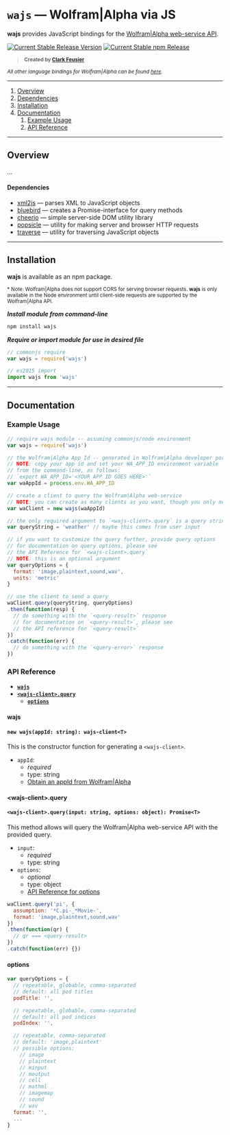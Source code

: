 # `wajs` &mdash; Wolfram|Alpha via JS

**wajs** provides JavaScript bindings for the [Wolfram|Alpha web-service API](http://products.wolframalpha.com/api/).

[ ![Current Stable Release Version](https://img.shields.io/badge/version-0.0.6-blue.svg)](https://github.com/cfeusier/wolfram-alpha-api-js/releases)
[ ![Current Stable npm Release](https://img.shields.io/badge/npm-install%20wajs-lightgrey.svg)](https://www.npmjs.com/package/wajs)

> <sub>__Created by [Clark Feusier](http://clarkfeusier.com/pages/about)__</sub>

<sub>_All other language bindings for Wolfram|Alpha can be found [here](http://products.wolframalpha.com/api/libraries.html)._</sub>

---

1. [Overview](#overview)
1. [Dependencies](#dependencies)
1. [Installation](#installation)
1. [Documentation](#documentation)
    1. [Example Usage](#example-usage)
    1. [API Reference](#api-reference)

<!--
1. [Roadmap](#roadmap)
1. [Contributing](#contributing-to-jkif-parser)
1. [Development Requirements](#development-requirements)
    1. [Installing Dependencies](#installing-dependencies)
    1. [Running Tests](#running-tests)
1. [License](#license)
1. [Appendix](#appendix) -->

---
## Overview

...

#### Dependencies

- [xml2js](https://github.com/Leonidas-from-XIV/node-xml2js) &mdash; parses XML to JavaScript objects
- [bluebird](https://github.com/petkaantonov/bluebird) &mdash; creates a Promise-interface for query methods
- [cheerio](https://github.com/cheeriojs/cheerio) &mdash; simple server-side DOM utility library
- [popsicle](https://github.com/blakeembrey/popsicle) &mdash; utility for making server and browser HTTP requests
- [traverse](https://github.com/substack/js-traverse) &mdash; utility for traversing JavaScript objects

---

## Installation

**wajs** is available as an npm package.

<sub>* Note: Wolfram|Alpha does not support CORS for serving browser requests. <strong>wajs</strong> is only available in the Node environment until client-side requests are supported by the Wolfram|Alpha API.</sub>

***Install module from command-line***

```sh
npm install wajs
```

***Require or import module for use in desired file***

```js
// commonjs require
var wajs = require('wajs')
```

```js
// es2015 import
import wajs from 'wajs'
```

---

## Documentation

### Example Usage

```js
// require wajs module -- assuming commonjs/node environment
var wajs = require('wajs')

// the Wolfram|Alpha App Id -- generated in Wolfram|Alpha developer portal
// NOTE: copy your app id and set your WA_APP_ID environment variable
// from the command-line, as follows:
// `export WA_APP_ID='<YOUR APP ID GOES HERE>'`
var waAppId = process.env.WA_APP_ID

// create a client to query the Wolfram|Alpha web-service
// NOTE: you can create as many clients as you want, though you only need one
var waClient = new wajs(waAppId)

// the only required argument to `<wajs-client>.query` is a query string
var queryString = 'weather' // maybe this comes from user input

// if you want to customize the query further, provide query options
// for documentation on query options, please see
// the API Reference for `<wajs-client>.query`
// NOTE: this is an optional argument
var queryOptions = {
  format: 'image,plaintext,sound,wav',
  units: 'metric'
}

// use the client to send a query
waClient.query(queryString, queryOptions)
.then(function(resp) {
  // do something with the `<query-result>` response
  // for documentation on `<query-result>`, please see
  // the API reference for `<query-result>`
})
.catch(function(err) {
  // do something with the `<query-error>` response
})
```

### API Reference

- [**`wajs`**](#wajs)
- [**`<wajs-client>.query`**](#query)
  - [**`options`**](#options)

#### wajs

#### `new wajs(appId: string): wajs-client<T>`

This is the constructor function for generating a `<wajs-client>`.

- `appId`:
  - *required*
  - type: string
  - [Obtain an appId from Wolfram|Alpha](http://products.wolframalpha.com/api/)

#### \<wajs-client>.query

#### `<wajs-client>.query(input: string, options: object): Promise<T>`

This method allows will query the Wolfram|Alpha web-service API with the provided query.

- `input`:
  - *required*
  - type: string
- `options`:
  - _optional_
  - type: object
  - [API Reference for options](#options)

```js
waClient.query('pi', {
  assumption: '*C.pi-_*Movie-',
  format: 'image,plaintext,sound,wav'
})
.then(function(qr) {
  // qr === <query-result>
})
.catch(function(err) {})
```

#### options

```js
var queryOptions = {
  // repeatable, globable, comma-separated
  // default: all pod titles
  podTitle: '',

  // repeatable, globable, comma-separated
  // default: all pod indices
  podIndex: '',

  // repeatable, comma-separated
  // default: 'image,plaintext'
  // possible options:
    // image
    // plaintext
    // minput
    // moutput
    // cell
    // mathml
    // imagemap
    // sound
    // wav
  format: '',
  ...
}
```

<!--


  // includePodId: ['*'], // || '*'
  // excludePodId: ['Number Line', '*n'] || '*'
  // scanner: ['MathematicalFunctionData', 'Numeric'] || '*'
  // async: true
  // ip: '73.223.60.171',
  // location: 'CA',
  // coordinates: '40.42,-3.71',
  // assumption: '*C.pi-_*Character-',
  // podState: 'AlternativeRepresentations:MathematicalFunctionIdentityData__More'
  // units: 'metric' // || 'nonmetric'
  // width: '200', // (500)
  // maxWidth: '', // (500)
  // plotWidth: '200', // (200)
  // magnitude: '4.0', // (1.0)

#### parseFile

#### `parseFile(filePath: string, cb: function): void`

Asynchronously parses a file of SUO-KIF into an Abstract Syntax Tree represented by a JavaScript `KIFNode`, which is then passed to the callback function on invocation.

The callback function will receive two arguments &mdash; an `error` and a `KIFNode` (an AST of the parsed file). The `error` will be null if the parsing was successful.

```js
Parser.parseFile('filePathToSomeSUOKIF', function(error, kifNode) {
  if (!error) {
    // do something with the kifNode AST
  }
});
```

**N.B.** &mdash; this is a side-effect function, which returns `undefined`.

#### parseFileP

#### `parseFileP(filePath: string): Promise<T>`

Asynchronously parses a file of SUO-KIF into an Abstract Syntax Tree represented by a JavaScript `KIFNode`, which is then used as the resolution of the `parseFileP` promise.

To access the output of the parsing, register a `then` handler on the promise.

If the parsing fails, the error can be handled by registering a `catch` handler on the promise.

```js
Parser.parseFileP('filePathToSomeSUOKIF').then(function(kifNode) {
  // do something with the kifNode AST
}).catch(function(error) {
  // do something with the error if the parsing fails
});
```

#### writeParsedToFile

#### `writeParsedToFile(filePath: string, parsed: KIFNode, cb: function): void`

Asynchronously writes *parsed* SUO-KIF to a file, invoking the supplied callback function with the results of the write operation.

The callback function will receive one argument &mdash; an `error`. The `error` will be null if the parsing was successful.

```js
var kifString = '(exists (?FIDDLE ?CLARK)
                    (and
                      (instance ?FIDDLE Dog)
                      (loves ?FIDDLE ?CLARK)))';
var parsed = Parser.parse(kifString);

Parser.writeParsedToFile('filePath', parsed, function(error) {
  if (!error) {
    // your file should now have the AST in JSON format
  }
});
```

**N.B.** &mdash; this is a side-effect function, which returns `undefined`.

#### writeParsedToFileP

#### `writeParsedToFileP(filePath: string, parsed: KIFNode): Promise<T>`

Asynchronously writes *parsed* SUO-KIF to a file, returning a promise.

If the write operation is successful, then the promise value will resolve as `null`. If the write operation fails, you can register a `catch` handler function to receive the `error` from the promise resolution.

```js
var kifString = '(exists (?FIDDLE ?CLARK)
                    (and
                      (instance ?FIDDLE Dog)
                      (loves ?FIDDLE ?CLARK)))';
var parsed = Parser.parse(kifString);

Parser.writeParsedToFileP('filePath', parsed).catch(function(error) {
  // handle the error
  // if this is not run, the parsed was written to the file successfully
});
```

---

## Roadmap

The future of jKif Parser is managed through this repository's **Issues** &mdash; [view the roadmap here](https://github.com/jkif/parser/issues).

## Contributing to jKif Parser

We welcome contributions, but please read our [contribution guidelines](CONTRIBUTING.md) before submitting your work. The development requirements and instructions are below.

## Development Requirements

- Node 0.10.x
- npm 2.x.x
- Mocha
- Chai
- Jison
- Bluebird
- JSONFile

### Installing Dependencies

Install Node (bundled with npm) using [Homebrew](http://brew.sh/):

```sh
brew install node
```

Install project and development dependencies using npm:

```sh
npm install
```

### Running Tests

After installing the above dependencies, tests can be run using the following command:

```sh
npm test
```

## License

jKif Parser - Lexical Analysis and Parsing of SUO-KIF into JavaScript Objects

Copyright (C) 2015 Clark Feusier <cfeusier@gmail.com> - All Rights Reserved

Permission is hereby granted, free of charge, to any person obtaining a copy of this software and associated documentation files (the "Software"), to deal in the Software without restriction, including without limitation the rights to use, copy, modify, merge, publish, distribute, sublicense, and/or sell copies of the Software, and to permit persons to whom the Software is furnished to do so, subject to the following conditions:

The above copyright notice and this permission notice shall be included in all copies or substantial portions of the Software.

THE SOFTWARE IS PROVIDED "AS IS", WITHOUT WARRANTY OF ANY KIND, EXPRESS OR IMPLIED, INCLUDING BUT NOT LIMITED TO THE WARRANTIES OF MERCHANTABILITY, FITNESS FOR A PARTICULAR PURPOSE AND NONINFRINGEMENT. IN NO EVENT SHALL THE AUTHORS OR COPYRIGHT HOLDERS BE LIABLE FOR ANY CLAIM, DAMAGES OR OTHER LIABILITY, WHETHER IN AN ACTION OF CONTRACT, TORT OR OTHERWISE, ARISING FROM, OUT OF OR IN CONNECTION WITH THE SOFTWARE OR THE USE OR OTHER DEALINGS IN THE SOFTWARE.

---

## Appendix

#### SUO-KIF

[SUO-KIF] [1] was derived from [KIF] [2] by [Adam Pease] [3] and [Ian Niles] [4] for the construction of [SUMO] [5]. KIF, the Knowledge Interchange Format, is an Erlang-based language used for the formal representation and interchange of knowledge. KIF and SUO-KIF have **declarative semantics** and are **logically complete**, contra languages like *Prolog* and *SQL*. SUO-KIF was designed primarily for the ***authoring*** of knowledge, which makes it more amenable to ontology design than vanilla KIF.

[1]: http://sigmakee.cvs.sourceforge.net/viewvc/sigmakee/sigma/suo-kif.pdf "SUO-KIF"
[2]: https://www.cs.auckland.ac.nz/courses/compsci367s2c/resources/kif.pdf "KIF"
[3]: http://www.adampease.org/professional/ "Adam Pease"
[4]: https://www.linkedin.com/pub/ian-niles/2/1b6/a69 "Ian Niles"
[5]: http://www.adampease.org/OP/ "SUMO"

#### Ontologies and SUMO

The market-wide move, from the *informal* taxonomies of the 'semantic web' to the *formal* ontologies of the new 'cognitive web', is a strong indicator &mdash; even small sets of axiomatized knowledge are more powerful than large bodies of informally structured data.

**Why?** Formal knowledge can be used to generate new knowledge; informal specifications can do no such thing because there is a possibility for inconsistency in the specifications. If we can provide a consistent semantics to our concepts and data, then meanings are not dependent on a particular inference implementation &mdash; enter **maching learning**.

If formal knowledge is good, than open formal knowledge is better, and more open formal knowledge is best. This is the reasoning that led me to choose SUO-KIF as the origin language for the **jKif Parser**.

The largest formal public ontology in existence today, the **Suggested Upper Merged Ontology** (SUMO), is written in SUO-KIF. SUMO is the *only* formal ontology to be mapped to the complete WordNet lexicon. SUMO, and its domain-specific ontologies, consists of over 25,000 terms and more than 80,000 axioms. SUMO has been merged with millions of instance facts from YAGO (Wikipedia). Finally, SUMO is free and owned by the IEEE.

I want to get SUMO into the hands of the world's engineers &mdash; JavaScript seemed like a logical choice for a target language on top of which to expose an API for querying and manipulating SUO-KIF (the next library jKif will release).

#### Jison and Parser Generators

[**Jison**](http://zaach.github.io/jison/docs/) is a JavaScript parser generator, based closely on the famous Yacc and Bison. Jison also includes a lexical analyzer that is very similar to Lex/Flex. Jison is probably most well-known for its use in generation of the parsers used in the CoffeeScript and handlebars.js compilers.

Jison, like most parser generators, takes a lexical scanner and [**context-free grammar**](http://en.wikipedia.org/wiki/Context-free_grammar) as input, and spits out a parser that can be used to parse the langauge described by the input grammar.

The generated parser algorithm is an LALR(1) **shift-reduce** algorithm &mdash; shifting tokens onto a parse stack until a rule is recognized, at which point the matching tokens are reduced to the result of a combination action described by the matched rule. This is a **bottom-up** approach to parsing, keeping a single look-ahead token, as described [here](http://dinosaur.compilertools.net/bison/bison_8.html#SEC68).

#### [Back to Top](#) -->